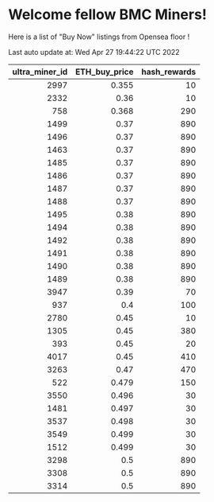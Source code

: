# Welcome fellow BMC Miners!
Here is a list of "Buy Now" listings from Opensea floor !


Last auto update at: Wed Apr 27 19:44:22 UTC 2022


|   ultra_miner_id |   ETH_buy_price |   hash_rewards |
|-----------------:|----------------:|---------------:|
|             2997 |           0.355 |             10 |
|             2332 |           0.36  |             10 |
|              758 |           0.368 |            290 |
|             1499 |           0.37  |            890 |
|             1496 |           0.37  |            890 |
|             1463 |           0.37  |            890 |
|             1485 |           0.37  |            890 |
|             1486 |           0.37  |            890 |
|             1487 |           0.37  |            890 |
|             1488 |           0.37  |            890 |
|             1495 |           0.38  |            890 |
|             1494 |           0.38  |            890 |
|             1492 |           0.38  |            890 |
|             1491 |           0.38  |            890 |
|             1490 |           0.38  |            890 |
|             1489 |           0.38  |            890 |
|             3947 |           0.39  |             70 |
|              937 |           0.4   |            100 |
|             2780 |           0.45  |             10 |
|             1305 |           0.45  |            380 |
|              393 |           0.45  |             20 |
|             4017 |           0.45  |            410 |
|             3263 |           0.47  |            470 |
|              522 |           0.479 |            150 |
|             3550 |           0.496 |             30 |
|             1481 |           0.497 |             30 |
|             3537 |           0.498 |             30 |
|             3549 |           0.499 |             30 |
|             1512 |           0.499 |             30 |
|             3298 |           0.5   |            890 |
|             3308 |           0.5   |            890 |
|             3314 |           0.5   |            890 |